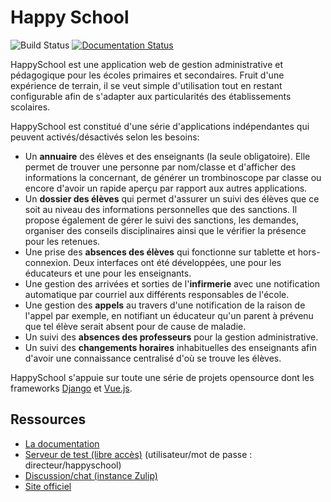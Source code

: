 Happy School
================
![Build Status](https://github.com/ISLNamur/happyschool/actions/workflows/django.yml/badge.svg) [![Documentation Status](https://readthedocs.org/projects/happyschool/badge/?version=latest)](https://happyschool.readthedocs.io/fr/latest/?badge=latest)

HappySchool est une application web de gestion administrative et pédagogique
pour les écoles primaires et secondaires. Fruit d'une expérience de terrain,
il se veut simple d'utilisation tout en restant configurable afin de s'adapter
aux particularités des établissements scolaires.

HappySchool est constitué d'une série d'applications indépendantes qui peuvent
activés/désactivés selon les besoins:

- Un **annuaire** des élèves et des enseignants (la seule obligatoire). Elle permet de
  trouver une personne par nom/classe et d'afficher des informations la concernant,
  de générer un trombinoscope par classe ou encore d'avoir un rapide aperçu par
  rapport aux autres applications.
- Un **dossier des élèves** qui permet d'assurer un suivi des élèves que ce soit au niveau
  des informations personnelles que des sanctions. Il propose également de gérer le suivi
  des sanctions, les demandes, organiser des conseils disciplinaires ainsi que le
  vérifier la présence pour les retenues.
- Une prise des **absences des élèves** qui fonctionne sur tablette et hors-connexion.
  Deux interfaces ont été développées, une pour les éducateurs et une pour les enseignants.
- Une gestion des arrivées et sorties de l'**infirmerie** avec une notification automatique
  par courriel aux différents responsables de l'école.
- Une gestion des **appels** au travers d'une notification de la raison de l'appel par
  exemple, en notifiant un éducateur qu'un parent à prévenu que tel élève serait absent
  pour de cause de maladie.
- Un suivi des **absences des professeurs** pour la gestion administrative.
- Un suivi des **changements horaires** inhabituelles des enseignants afin d'avoir une
  connaissance centralisé d'où se trouve les élèves.

HappySchool s'appuie sur toute une série de projets opensource dont les frameworks
[Django](https://www.djangoproject.com/) et [Vue.js](https://vuejs.org/).


Ressources
----------

- [La documentation](https://happyschool.readthedocs.io/)
- [Serveur de test (libre accès)](https://test.happyschool.be/) (utilisateur/mot de passe : directeur/happyschool)
- [Discussion/chat (instance Zulip)](https://happyschool.zulipchat.com)
- [Site officiel](https://github.com/ISLNamur/happyschool)
